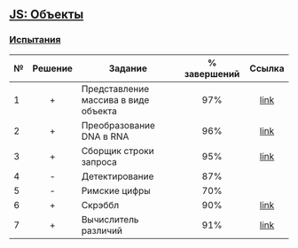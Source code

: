 ## [JS: Объекты](https://ru.hexlet.io/courses/js-objects)

### [Испытания](https://ru.hexlet.io/courses/js-objects#challenges)

№  |Решение| Задание                            | % завершений| Ссылка |
---|:-----:|------------------------------------|:-----------:|:------:|
1  | +     |Представление массива в виде объекта|97%          |  [link](https://ru.hexlet.io/code_reviews/198849)|
2  | +     |Преобразование DNA в RNA            |96%          |  [link](https://ru.hexlet.io/code_reviews/199427)|
3  | +     |Сборщик строки запроса              |95%          |  [link](https://ru.hexlet.io/code_reviews/199459)|
4  | -     |Детектирование                      |87%          |
5  | -     |Римские цифры                       |70%          |
6  | +     |Скрэббл                             |90%          |  [link](https://ru.hexlet.io/code_reviews/245430)|
7  | +     |Вычислитель различий                |91%          |  [link](https://ru.hexlet.io/code_reviews/333222)|

